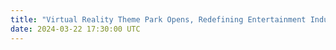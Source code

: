 ```yaml
---
title: "Virtual Reality Theme Park Opens, Redefining Entertainment Industry"
date: 2024-03-22 17:30:00 UTC
---
```

